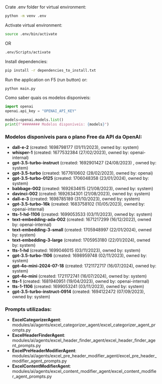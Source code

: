 Crate .env folder for virtual environment:

```bash
python -m venv .env
```

Activate virtual environment:

```bash
source .env/bin/activate
```
OR
```bash
.env/Scripts/activate
```

Install dependencies:

```bash
pip install -r dependencies_to_install.txt
```

Run the application on F5 (run button) or:

```bash
python main.py
```

Como saber quais os modelos disponiveis:
```python
import openai
openai.api_key = "OPENAI_API_KEY"

models=openai.models.list()
print(f"######## Modelos disponíveis: {models}")
```

### Modelos disponíveis para o plano Free da API da OpenAI:
- **dall-e-2** (created: 1698798177 (01/11/2023), owned by: system)
- **whisper-1** (created: 1677532384 (27/02/2023), owned by: openai-internal)
- **gpt-3.5-turbo-instruct** (created: 1692901427 (24/08/2023) , owned by: system)
- **gpt-3.5-turbo** (created: 1677610602 (28/02/2023), owned by: openai)
- **gpt-3.5-turbo-0125** (created: 1706048358 (23/01/2024), owned by: system)
- **babbage-002** (created: 1692634615 (21/08/2023), owned by: system)
- **davinci-002** (created: 1692634301 (21/08/2023), owned by: system)
- **dall-e-3** (created: 1698785189 (31/10/2023), owned by: system)
- **gpt-3.5-turbo-16k** (created: 1683758102 (10/05/2023), owned by: openai-internal)
- **tts-1-hd-1106** (created: 1699053533 (03/11/2023), owned by: system)
- **text-embedding-ada-002** (created: 1671217299 (16/12/2022), owned by: openai-internal)
- **text-embedding-3-small** (created: 1705948997 (22/01/2024), owned by: system)
- **text-embedding-3-large** (created: 1705953180 (22/01/2024), owned by: system)
- **tts-1-hd** (created: 1699046015 (03/11/2023), owned by: system)
- **gpt-3.5-turbo-1106** (created: 1698959748 (02/11/2023), owned by: system)
- **gpt-4o-mini-2024-07-18** (created: 1721172717 (16/07/2024), owned by: system)
- **gpt-4o-mini** (created: 1721172741 (16/07/2024), owned by: system)
- **tts-1** (created: 1681940951 (19/04/2023), owned by: openai-internal)
- **tts-1-1106** (created: 1699053241 (03/11/2023), owned by: system)
- **gpt-3.5-turbo-instruct-0914** (created: 1694122472 (07/09/2023), owned by: system)

### Prompts utilizadas:
- **ExcelCategorizerAgent**: modules/ai/agents/excel_categorizer_agent/excel_categorizer_agent_prompts.py
- **ExcelHeaderFinderAgent**: modules/ai/agents/excel_header_finder_agent/excel_header_finder_agent_prompts.py
- **ExcelPreHeaderModifierAgent**: modules/ai/agents/excel_pre_header_modifier_agent/excel_pre_header_modifier_agent_prompts.py
- **ExcelContentModifierAgent**: modules/ai/agents/excel_content_modifier_agent/excel_content_modifier_agent_prompts.py
